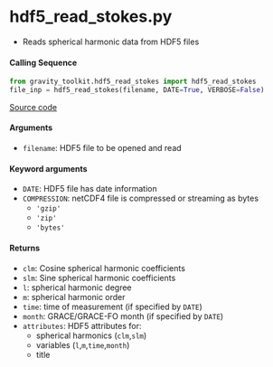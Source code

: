 hdf5_read_stokes.py
===================

- Reads spherical harmonic data from HDF5 files

#### Calling Sequence
```python
from gravity_toolkit.hdf5_read_stokes import hdf5_read_stokes
file_inp = hdf5_read_stokes(filename, DATE=True, VERBOSE=False)
```
[Source code](https://github.com/tsutterley/read-GRACE-harmonics/blob/main/gravity_toolkit/hdf5_read_stokes.py)

#### Arguments
- `filename`: HDF5 file to be opened and read

#### Keyword arguments
- `DATE`: HDF5 file has date information
- `COMPRESSION`: netCDF4 file is compressed or streaming as bytes
    * `'gzip'`
    * `'zip'`
    * `'bytes'`

#### Returns
- `clm`: Cosine spherical harmonic coefficients
- `slm`: Sine spherical harmonic coefficients
- `l`: spherical harmonic degree
- `m`: spherical harmonic order
- `time`: time of measurement (if specified by `DATE`)
- `month`: GRACE/GRACE-FO month (if specified by `DATE`)
- `attributes`: HDF5 attributes for:
    * spherical harmonics (`clm`,`slm`)
    * variables (`l`,`m`,`time`,`month`)
    * title
